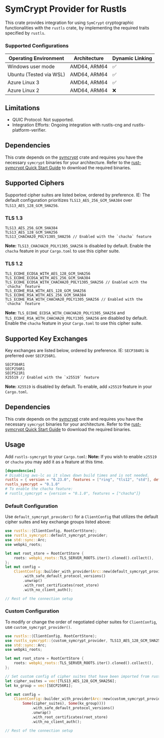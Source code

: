 # SymCrypt Provider for Rustls

This crate provides integration for using `SymCrypt` cryptographic functionalities with the `rustls` crate, by implementing the required traits specified by `rustls`.

### Supported Configurations

| Operating Environment | Architecture      | Dynamic Linking |
| --------------------- | ----------------- | ----------- |
| Windows user mode     | AMD64, ARM64      | ✅          | 
| Ubuntu (Tested via WSL)       | AMD64, ARM64      | ✅          | 
| Azure Linux 3         | AMD64, ARM64      | ✅          |
| Azure Linux 2         | AMD64, ARM64      | ❌          |


## Limitations

- QUIC Protocol: Not supported.
- Integration Efforts: Ongoing integration with rustls-cng and rustls-platform-verifier.

## Dependencies

This crate depends on the [symcrypt](https://github.com/microsoft/rust-symcrypt) crate and requires you have the necessary `symcrypt` binaries for your architecture.
Refer to the [rust-symcrypt Quick Start Guide](https://github.com/microsoft/rust-symcrypt/tree/main/rust-symcrypt#quick-start-guide) to download the required binaries.


## Supported Ciphers

Supported cipher suites are listed below, ordered by preference. IE: The default configuration prioritizes `TLS13_AES_256_GCM_SHA384` over `TLS13_AES_128_GCM_SHA256`.

### TLS 1.3

```ignore
TLS13_AES_256_GCM_SHA384
TLS13_AES_128_GCM_SHA256
TLS13_CHACHA20_POLY1305_SHA256 // Enabled with the `chacha` feature
```

**Note:** `TLS13_CHACHA20_POLY1305_SHA256` is disabled by default. Enable the `chacha` feature in your `Cargo.toml` to use this cipher suite.

### TLS 1.2

```ignore
TLS_ECDHE_ECDSA_WITH_AES_128_GCM_SHA256
TLS_ECDHE_ECDSA_WITH_AES_256_GCM_SHA384
TLS_ECDHE_ECDSA_WITH_CHACHA20_POLY1305_SHA256 // Enabled with the `chacha` feature
TLS_ECDHE_RSA_WITH_AES_128_GCM_SHA256
TLS_ECDHE_RSA_WITH_AES_256_GCM_SHA384
TLS_ECDHE_RSA_WITH_CHACHA20_POLY1305_SHA256 // Enabled with the `chacha` feature
```

**Note:** `TLS_ECDHE_ECDSA_WITH_CHACHA20_POLY1305_SHA256` and `TLS_ECDHE_RSA_WITH_CHACHA20_POLY1305_SHA256` are disabled by default. Enable the `chacha` feature in your `Cargo.toml` to use this cipher suite.


## Supported Key Exchanges

Key exchanges are listed below, ordered by preference. IE: `SECP384R1` is preferred over `SECP256R1`.

```ignore
SECP384R1
SECP256R1
SECP521R1
X25519 // Enabled with the `x25519` feature
```

**Note:** `X25519` is disabled by default. To enable, add `x25519` feature in your `Cargo.toml`.

## Dependencies

This crate depends on the [symcrypt](https://github.com/microsoft/rust-symcrypt) crate and requires you have the necessary `symcrypt` binaries for your architecture.
Refer to the [rust-symcrypt Quick Start Guide](https://github.com/microsoft/rust-symcrypt/tree/main/rust-symcrypt#quick-start-guide) to download the required binaries.

## Usage

Add `rustls-symcrypt` to your `Cargo.toml`:
**Note:** If you wish to enable `x25519` or `chacha` you may add it as a feature at this time.

```toml
[dependencies]
# Disabling aws-lc as it slows down build times and is not needed.
rustls = { version = "0.23.0", features = ["ring", "tls12", "std"], default-features = false }
rustls_symcrypt = "0.1.0"
# To enable the chacha feature:
# rustls_symcrypt = {version = "0.1.0", features = ["chacha"]}
```

### Default Configuration

Use `default_symcrypt_provider()` for a `ClientConfig` that utilizes the default cipher suites and key exchange groups listed above:

```rust
use rustls::{ClientConfig, RootCertStore};
use rustls_symcrypt::default_symcrypt_provider;
use std::sync::Arc;
use webpki_roots;

let mut root_store = RootCertStore {
    roots: webpki_roots::TLS_SERVER_ROOTS.iter().cloned().collect(),
};
let mut config =
    ClientConfig::builder_with_provider(Arc::new(default_symcrypt_provider()))
        .with_safe_default_protocol_versions()
        .unwrap()
        .with_root_certificates(root_store)
        .with_no_client_auth();

// Rest of the connection setup

```

### Custom Configuration

To modify or change the order of negotiated cipher suites for `ClientConfig`, use `custom_symcrypt_provider()`.

```rust
use rustls::{ClientConfig, RootCertStore};
use rustls_symcrypt::{custom_symcrypt_provider, TLS13_AES_128_GCM_SHA256, SECP256R1};
use std::sync::Arc;
use webpki_roots;

let mut root_store = RootCertStore {
    roots: webpki_roots::TLS_SERVER_ROOTS.iter().cloned().collect(),
};

// Set custom config of cipher suites that have been imported from rustls_symcrypt.
let cipher_suites = vec![TLS13_AES_128_GCM_SHA256];
let kx_group = vec![SECP256R1];

let mut config =
    ClientConfig::builder_with_provider(Arc::new(custom_symcrypt_provider(
        Some(cipher_suites), Some(kx_group))))
            .with_safe_default_protocol_versions()
            .unwrap()
            .with_root_certificates(root_store)
            .with_no_client_auth();

// Rest of the connection setup

```
